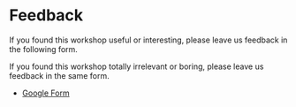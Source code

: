 # Feedback

If you found this workshop useful or interesting, please leave us feedback in the following form.

If you found this workshop totally irrelevant or boring, please leave us feedback in the same form.

- [Google Form](https://forms.gle/8gGt4MiPqdy4ADR98)
